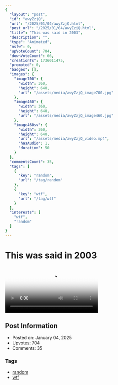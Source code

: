 ```yaml
---
{
  "layout": "post",
  "id": "awyZzjQ",
  "url": "/2025/01/04/awyZzjQ.html",
  "post_url": "/2025/01/04/awyZzjQ.html",
  "title": "This was said in 2003",
  "description": "",
  "type": "Animated",
  "nsfw": 0,
  "upVoteCount": 704,
  "downVoteCount": 66,
  "creationTs": 1736011475,
  "promoted": 0,
  "badges": [],
  "images": {
    "image700": {
      "width": 360,
      "height": 640,
      "url": "/assets/media/awyZzjQ_image700.jpg"
    },
    "image460": {
      "width": 360,
      "height": 640,
      "url": "/assets/media/awyZzjQ_image460.jpg"
    },
    "image460sv": {
      "width": 360,
      "height": 640,
      "url": "/assets/media/awyZzjQ_video.mp4",
      "hasAudio": 1,
      "duration": 50
    }
  },
  "commentsCount": 35,
  "tags": [
    {
      "key": "random",
      "url": "/tag/random"
    },
    {
      "key": "wtf",
      "url": "/tag/wtf"
    }
  ],
  "interests": [
    "wtf",
    "random"
  ]
}
---
```


# This was said in 2003

<video controls playsinline loop poster="/assets/media/awyZzjQ_image460.jpg">
  <source src="/assets/media/awyZzjQ_video.mp4" type="video/mp4">
  Your browser does not support the video tag.
</video>

## Post Information

- Posted on: January 04, 2025
- Upvotes: 704
- Comments: 35

### Tags

- [random](/tag/random)
- [wtf](/tag/wtf)
